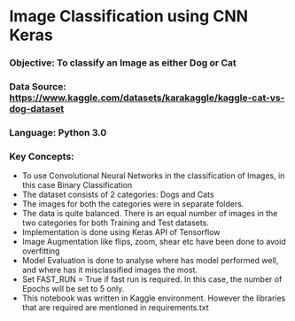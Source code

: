 # Image Classification using CNN Keras
### Objective: To classify an Image as either Dog or Cat
### Data Source: https://www.kaggle.com/datasets/karakaggle/kaggle-cat-vs-dog-dataset
### Language: Python 3.0
### Key Concepts:
- To use Convolutional Neural Networks in the classification of Images, in this case Binary Classification
- The dataset consists of 2 categories: Dogs and Cats
- The images for both the categories were in separate folders.
- The data is quite balanced. There is an equal number of images in the two categories for both Training and Test datasets.
- Implementation is done using Keras API of Tensorflow
- Image Augmentation like flips, zoom, shear etc have been done to avoid overfitting
- Model Evaluation is done to analyse where has model performed well, and where has it misclassified images the most.
- Set FAST_RUN = True if fast run is required. In this case, the number of Epochs will be set to 5 only.
- This notebook was written in Kaggle environment. However the libraries that are required are mentioned in requirements.txt
